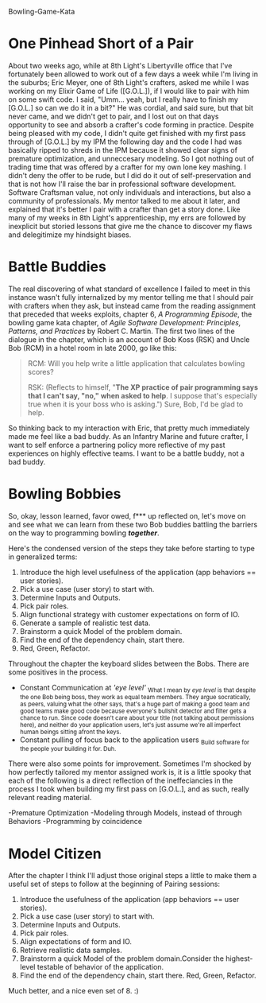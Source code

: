 Bowling-Game-Kata

# One Pinhead Short of a Pair

About two weeks ago, while at 8th Light's Libertyville office that I've fortunately been allowed to work out of a few days a week while I'm living in the suburbs; Eric Meyer, one of 8th Light's crafters, asked me while I was working on my Elixir Game of Life ([G.O.L.]), if I would like to pair with him on some swift code.  I said, "Umm... yeah, but I really have to finish my [G.O.L.] so can we do it in a bit?"  He was cordial, and said sure, but that bit never came, and we didn't get to pair, and I lost out on that days opportunity to see and absorb a crafter's code forming in practice.  Despite being pleased with my code, I didn't quite get finished with my first pass through of [G.O.L.] by my IPM the following day and the code I had was basically ripped to shreds in the IPM because it showed clear signs of premature optimization, and unneccesary modeling.  So I got nothing out of trading time that was offered by a crafter for my own lone key mashing.  I didn't deny the offer to be rude, but I did do it out of self-preservation and that is not how I'll raise the bar in professional software development. Software Craftsman value, not only individuals and interactions, but also a community of professionals.  My mentor talked to me about it later, and explained that it's better I pair with a crafter than get a story done.  Like many of my weeks in 8th Light's apprenticeship, my errs are followed by inexplicit but storied lessons that give me the chance to discover my flaws and delegitimize my hindsight biases.

# Battle Buddies

The real discovering of what standard of excellence I failed to meet in this instance wasn't fully internalized by my mentor telling me that I should pair with crafters when they ask, but instead came from the reading assignment that preceded that weeks exploits, chapter 6, _A Programming Episode_, the bowling game kata chapter, of _Agile Software Development: Principles, Patterns, and Practices_ by Robert C. Martin. The first two lines of the dialogue in the chapter, which is an account of Bob Koss (RSK) and Uncle Bob (RCM) in a hotel room in late 2000, go like this:
<blockquote>
RCM: Will you help write a little application that calculates bowling scores?

RSK: (Reflects to himself, "**The XP practice of pair programming says that I can't say, "no," when asked to help**.  I suppose that's especially true when it is your boss who is asking.") Sure, Bob, I'd be glad to help.
</blockquote>

So thinking back to my interaction with Eric, that pretty much immediately made me feel like a bad buddy. As an Infantry Marine and future crafter, I want to self enforce a partnering policy more reflective of my past experiences on highly effective teams. I want to be a battle buddy, not a bad buddy.

# Bowling Bobbies

So, okay, lesson learned, favor owed, f*** up reflected on, let's move on and see what we can learn from these two Bob buddies battling the barriers on the way to programming bowling **_together_**.

Here's the condensed version of the steps they take before starting to type in generalized terms:

1. Introduce the high level usefulness of the application (app behaviors == user stories).
2. Pick a use case (user story) to start with.
3. Determine Inputs and Outputs.
4. Pick pair roles.
5. Align functional strategy with customer expectations on form of IO.
6. Generate a sample of realistic test data.
7. Brainstorm a quick Model of the problem domain.
8. Find the end of the dependency chain, start there.
9. Red, Green, Refactor.

Throughout the chapter the keyboard slides between the Bobs.  There are some positives in the process.
- Constant Communication at _'eye level'_
<sub>What I mean by _eye level_ is that despite the one Bob being boss, they work as equal team members. They argue socratically, as peers, valuing what the other says, that's a huge part of making a good team and good teams make good code because everyone's bullshit detector and filter gets a chance to run. Since code doesn't care about your title (not talking about permissions here), and neither do your application users, let's just assume we're all imperfect human beings sitting afront the keys.</sub>
- Constant pulling of focus back to the application users
<sub>Build software for the people your building it for. Duh.</sub>

There were also some points for improvement. Sometimes I'm shocked by how perfectly tailored my mentor assigned work is, it is a little spooky that each of the following is a direct reflection of the ineffeciancies in the process I took when building my first pass on [G.O.L.], and as such, really relevant reading material.

-Premature Optimization
-Modeling through Models, instead of through Behaviors
-Programming by coincidence

# Model Citizen

After the chapter I think I'll adjust those original steps a little to make them a useful set of steps to follow at the beginning of Pairing sessions:

1. Introduce the usefulness of the application (app behaviors == user stories).
2. Pick a use case (user story) to start with.
3. Determine Inputs and Outputs.
4. Pick pair roles.
5. Align expectations of form and IO.
6. Retrieve realistic data samples.
7. <strikethrough>Brainstorm a quick Model of the problem domain.</strikethrough>Consider the highest-level testable of behavior of the application.
8. <strikethrough>Find the end of the dependency chain, start there.</strikethrough> Red, Green, Refactor.

Much better, and a nice even set of 8. :)










